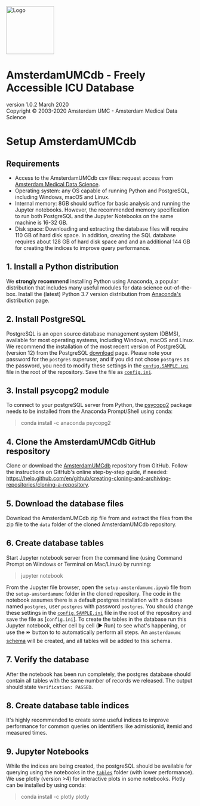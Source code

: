 <img src="../img/logo_amds.png" alt="Logo" height="128px"/>

# AmsterdamUMCdb - Freely Accessible ICU Database
version 1.0.2 March 2020  
Copyright &copy; 2003-2020 Amsterdam UMC - Amsterdam Medical Data Science

# Setup AmsterdamUMCdb
## Requirements
- Access to the AmsterdamUMCdb csv files: request access from [Amsterdam Medical Data Science](https://www.amsterdammedicaldatascience.nl/).
- Operating system: any OS capable of running Python and PostgreSQL, including Windows, macOS and Linux.
- Internal memory: 8GB should suffice for basic analysis and running the Jupyter notebooks. However, the recommended memory specification to run both PostgreSQL and the Jupyter Notebooks on the same machine is 16-32 GB.
- Disk space: Downloading and extracting the database files will require 110 GB of hard disk space. In addition, creating the SQL database requires about 128 GB of hard disk space and and an additional 144 GB for creating the indices to improve query performance. 

## 1. Install a Python distribution
We **strongly recommend** installing Python using Anaconda, a popular distribution that includes many useful modules for data science out-of-the-box. Install the (latest) Python 3.7 version distribution from [Anaconda's](https://www.anaconda.com/distribution) distribution page.

## 2. Install PostgreSQL
PostgreSQL is an open source database management system (DBMS), available for most operating systems, including Windows, macOS and Linux. We recommend the installation of the most recent version of PostgreSQL (version 12) from the PostgreSQL [download](https://www.postgresql.org/download/) page. Please note your password for the `postgres` superuser, and if you did not chose `postgres` as the password, you need to modify these settings in the [`config.SAMPLE.ini`](https://github.com/AmsterdamUMC/AmsterdamUMCdb/tree/master/config.SAMPLE.ini) file in the root of the repository. Save the file as [`config.ini`](https://github.com/AmsterdamUMC/AmsterdamUMCdb/tree/master/config.ini).

## 3. Install psycopg2 module
To connect to your postgreSQL server from Python, the [psycopg2](https://pypi.org/project/psycopg2/) package needs to be installed from the Anaconda Prompt/Shell using conda:

> conda install -c anaconda psycopg2
## 4. Clone the AmsterdamUMCdb GitHub respository
Clone or download the [AmsterdamUMCdb](https://github.com/AmsterdamUMC/AmsterdamUMCdb) repository from GitHub. 
Follow the instructions on GitHub's online step-by-step guide, if needed: https://help.github.com/en/github/creating-cloning-and-archiving-repositories/cloning-a-repository. 

## 5. Download the database files
Download the AmsterdamUMCdb zip file from and extract the files from the zip file to the `data` folder of the cloned AmsterdamUMCdb repository.

## 6. Create database tables
Start Jupyter notebook server from the command line (using Command Prompt on Windows or Terminal on Mac/Linux) by running:

> jupyter notebook

From the Jupyter file browser, open the `setup-amsterdamumc.ipynb` file from the `setup-amsterdamumc` folder in the cloned repository. The code in the notebook assumes there is a default postgres installation with a dabase named `postgres`, user `postgres` with password `postgres`. You should change these settings in the [`config.SAMPLE.ini`](https://github.com/AmsterdamUMC/AmsterdamUMCdb/tree/master/config.SAMPLE.ini) file in the root of the repository and save the file as [`config.ini`].
To create the tables in the database run this Jupyter notebook, either cell by cell (▶️ Run) to see what's happening, or use the ⏩ button to to automatically perform all steps. An `amsterdamumc` [schema](https://www.postgresql.org/docs/12/ddl-schemas.html) will be created, and all tables will be added to this schema.

## 7. Verify the database
After the notebook has been run completely, the postgres database should contain all tables with the same number of records we released. The output should state `Verification: PASSED`.
 
## 8. Create database table indices
It's highly recommended to create some useful indices to improve performance for common queries on identifiers like admissionid, itemid and measured times. 

## 9. Jupyter Notebooks
While the indices are being created, the postgreSQL should be available for querying using the notebooks in the [`tables`](https://github.com/AmsterdamUMC/AmsterdamUMCdb/tree/master/tables) folder (with lower performance). We use  plotly (version >4) for interactive plots in some notebooks. Plotly can be installed by 
using conda:

> conda install -c plotly plotly

